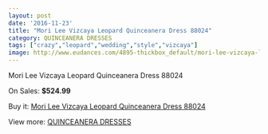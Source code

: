 ```yaml
---
layout: post
date: '2016-11-23'
title: "Mori Lee Vizcaya Leopard Quinceanera Dress 88024"
category: QUINCEANERA DRESSES
tags: ["crazy","leopard","wedding","style","vizcaya"]
image: http://www.eudances.com/4895-thickbox_default/mori-lee-vizcaya-leopard-quinceanera-dress-88024.jpg
---
```

Mori Lee Vizcaya Leopard Quinceanera Dress 88024

On Sales: **$524.99**
<a href="https://www.eudances.com/en/quinceanera-dresses/1650-mori-lee-vizcaya-leopard-quinceanera-dress-88024.html"><amp-img layout="responsive" width="600" height="600" src="//www.eudances.com/4895-thickbox_default/mori-lee-vizcaya-leopard-quinceanera-dress-88024.jpg" alt="Mori Lee Vizcaya Leopard Quinceanera Dress 88024 0" /></a>
<a href="https://www.eudances.com/en/quinceanera-dresses/1650-mori-lee-vizcaya-leopard-quinceanera-dress-88024.html"><amp-img layout="responsive" width="600" height="600" src="//www.eudances.com/4896-thickbox_default/mori-lee-vizcaya-leopard-quinceanera-dress-88024.jpg" alt="Mori Lee Vizcaya Leopard Quinceanera Dress 88024 1" /></a>
<a href="https://www.eudances.com/en/quinceanera-dresses/1650-mori-lee-vizcaya-leopard-quinceanera-dress-88024.html"><amp-img layout="responsive" width="600" height="600" src="//www.eudances.com/4897-thickbox_default/mori-lee-vizcaya-leopard-quinceanera-dress-88024.jpg" alt="Mori Lee Vizcaya Leopard Quinceanera Dress 88024 2" /></a>
<a href="https://www.eudances.com/en/quinceanera-dresses/1650-mori-lee-vizcaya-leopard-quinceanera-dress-88024.html"><amp-img layout="responsive" width="600" height="600" src="//www.eudances.com/4898-thickbox_default/mori-lee-vizcaya-leopard-quinceanera-dress-88024.jpg" alt="Mori Lee Vizcaya Leopard Quinceanera Dress 88024 3" /></a>

Buy it: [Mori Lee Vizcaya Leopard Quinceanera Dress 88024](https://www.eudances.com/en/quinceanera-dresses/1650-mori-lee-vizcaya-leopard-quinceanera-dress-88024.html "Mori Lee Vizcaya Leopard Quinceanera Dress 88024")

View more: [QUINCEANERA DRESSES](https://www.eudances.com/en/17-quinceanera-dresses "QUINCEANERA DRESSES")
